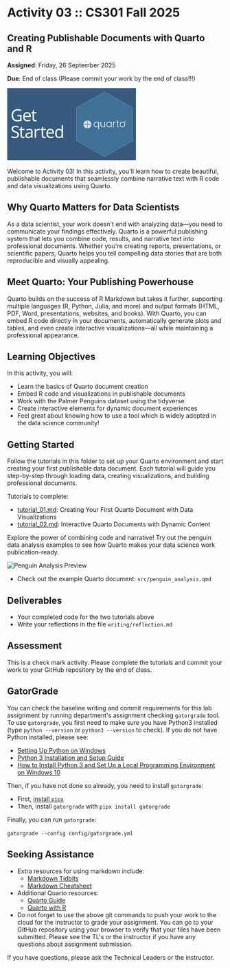 # Activity 03 :: CS301 Fall 2025

## Creating Publishable Documents with Quarto and R

**Assigned**: Friday, 26 September 2025

**Due**: End of class (Please commit your work by the end of class!!!)

![graphics/quarto_logo.png](graphics/quarto_logo.png)

Welcome to Activity 03! In this activity, you'll learn how to create beautiful, publishable documents that seamlessly combine narrative text with R code and data visualizations using Quarto.

## Why Quarto Matters for Data Scientists

As a data scientist, your work doesn't end with analyzing data—you need to communicate your findings effectively. Quarto is a powerful publishing system that lets you combine code, results, and narrative text into professional documents. Whether you're creating reports, presentations, or scientific papers, Quarto helps you tell compelling data stories that are both reproducible and visually appealing.

## Meet Quarto: Your Publishing Powerhouse

Quarto builds on the success of R Markdown but takes it further, supporting multiple languages (R, Python, Julia, and more) and output formats (HTML, PDF, Word, presentations, websites, and books). With Quarto, you can embed R code directly in your documents, automatically generate plots and tables, and even create interactive visualizations—all while maintaining a professional appearance.

## Learning Objectives

In this activity, you will:

* Learn the basics of Quarto document creation
* Embed R code and visualizations in publishable documents
* Work with the Palmer Penguins dataset using the tidyverse
* Create interactive elements for dynamic document experiences
* Feel great about knowing how to use a tool which is widely adopted in the data science community!

## Getting Started

Follow the tutorials in this folder to set up your Quarto environment and start creating your first publishable data document. Each tutorial will guide you step-by-step through loading data, creating visualizations, and building professional documents.

Tutorials to complete:

* [tutorial_01.md](./tutorials/tutorial_01.md): Creating Your First Quarto Document with Data Visualizations
* [tutorial_02.md](./tutorials/tutorial_02.md): Interactive Quarto Documents with Dynamic Content

Explore the power of combining code and narrative! Try out the penguin data analysis examples to see how Quarto makes your data science work publication-ready.

![Penguin Analysis Preview](graphics/penguin_analysis.png)

* Check out the example Quarto document: `src/penguin_analysis.qmd`

## Deliverables

* Your completed code for the two tutorials above
* Write your reflections in the file `writing/reflection.md`

## Assessment

This is a check mark activity. Please complete the tutorials and commit your work to your GitHub repository by the end of class.

## GatorGrade

You can check the baseline writing and commit requirements for this lab assignment by running department's assignment checking `gatorgrade` tool. To use `gatorgrade`, you first need to make sure you have Python3 installed (type `python --version` or `python3 --version` to check). If you do not have Python installed, please see:

* [Setting Up Python on Windows](https://realpython.com/lessons/python-windows-setup/)
* [Python 3 Installation and Setup Guide](https://realpython.com/installing-python/)
* [How to Install Python 3 and Set Up a Local Programming Environment on Windows 10](https://www.digitalocean.com/community/tutorials/how-to-install-python-3-and-set-up-a-local-programming-environment-on-windows-10)

Then, if you have not done so already, you need to install `gatorgrade`:

* First, [install `pipx`](https://pypa.github.io/pipx/installation/)
* Then, install `gatorgrade` with `pipx install gatorgrade`

Finally, you can run `gatorgrade`:

`gatorgrade --config config/gatorgrade.yml`

## Seeking Assistance

* Extra resources for using markdown include:
  * [Markdown Tidbits](https://www.youtube.com/watch?v=cdJEUAy5IyA)
  * [Markdown Cheatsheet](https://github.com/adam-p/markdown-here/wiki/Markdown-Cheatsheet)
* Additional Quarto resources:
  * [Quarto Guide](https://quarto.org/docs/guide/)
  * [Quarto with R](https://quarto.org/docs/computations/r.html)
* Do not forget to use the above git commands to push your work to the cloud for the instructor to grade your assignment. You can go to your GitHub repository using your browser to verify that your files have been submitted. Please see the TL's or the instructor if you have any questions about assignment submission.

If you have questions, please ask the Technical Leaders or the instructor.
